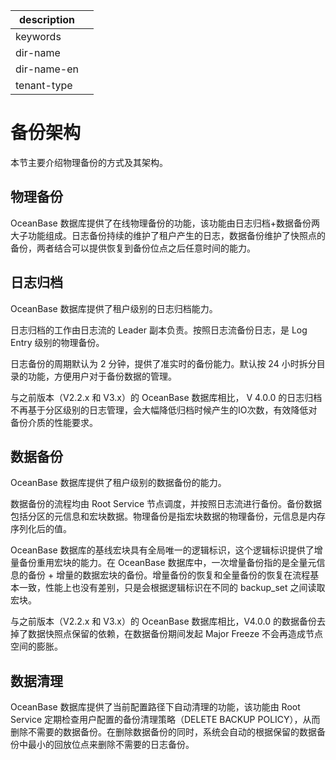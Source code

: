 |description||
|---|---|
|keywords||
|dir-name||
|dir-name-en||
|tenant-type||

# 备份架构

本节主要介绍物理备份的方式及其架构。

## 物理备份

OceanBase 数据库提供了在线物理备份的功能，该功能由日志归档+数据备份两大子功能组成。日志备份持续的维护了租户产生的日志，数据备份维护了快照点的备份，两者结合可以提供恢复到备份位点之后任意时间的能力。

## 日志归档

OceanBase 数据库提供了租户级别的日志归档能力。

日志归档的工作由日志流的 Leader 副本负责。按照日志流备份日志，是 Log Entry 级别的物理备份。

日志备份的周期默认为 2 分钟，提供了准实时的备份能力。默认按 24 小时拆分目录的功能，方便用户对于备份数据的管理。

与之前版本（V2.2.x 和 V3.x）的 OceanBase 数据库相比， V 4.0.0 的日志归档不再基于分区级别的日志管理，会大幅降低归档时候产生的IO次数，有效降低对备份介质的性能要求。

## 数据备份

OceanBase 数据库提供了租户级别的数据备份的能力。

数据备份的流程均由 Root Service 节点调度，并按照日志流进行备份。备份数据包括分区的元信息和宏块数据。物理备份是指宏块数据的物理备份，元信息是内存序列化后的值。

OceanBase 数据库的基线宏块具有全局唯一的逻辑标识，这个逻辑标识提供了增量备份重用宏块的能力。在 OceanBase 数据库中，一次增量备份指的是全量元信息的备份 + 增量的数据宏块的备份。增量备份的恢复和全量备份的恢复在流程基本一致，性能上也没有差别，只是会根据逻辑标识在不同的 backup_set 之间读取宏块。

与之前版本（V2.2.x 和 V3.x）的 OceanBase 数据库相比，V4.0.0 的数据备份去掉了数据快照点保留的依赖，在数据备份期间发起 Major Freeze 不会再造成节点空间的膨胀。

## 数据清理

OceanBase 数据库提供了当前配置路径下自动清理的功能，该功能由 Root Service 定期检查用户配置的备份清理策略（DELETE BACKUP POLICY），从而删除不需要的数据备份。在删除数据备份的同时，系统会自动的根据保留的数据备份中最小的回放位点来删除不需要的日志备份。

